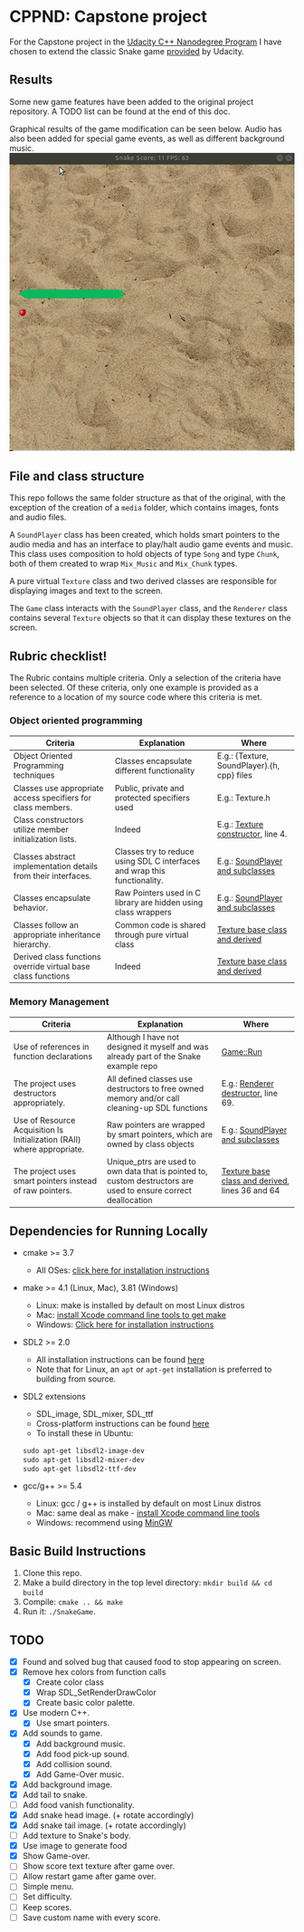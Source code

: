 # CPPND: Capstone project 
For the Capstone project in the [Udacity C++ Nanodegree Program](https://www.udacity.com/course/c-plus-plus-nanodegree--nd213) I have chosen to extend the classic Snake game [provided](https://github.com/udacity/CppND-Capstone-Snake-Game) by Udacity.

## Results 
Some new game features have been added to the original project repository. A TODO list can be found at the end of this doc.

Graphical results of the game modification can be seen below. Audio has also been added for special game events, as well as different background music.
<img src="snake_game.gif"/>

## File and class structure
This repo follows the same folder structure as that of the original, with the exception of the creation of a `media` folder, which contains images, fonts and audio files.

A `SoundPlayer` class has been created, which holds smart pointers to the audio media and has an interface to play/halt audio game events and music. This class uses composition to hold objects of type `Song` and type `Chunk`, both of them created to wrap `Mix_Music` and `Mix_Chunk` types.

A pure virtual `Texture` class and two derived classes are responsible for displaying images and text to the screen.

The `Game` class interacts with the `SoundPlayer` class, and the `Renderer` class contains several `Texture` objects so that it can display these textures on the screen.

## Rubric checklist!
The Rubric contains multiple criteria. Only a selection of the criteria have been selected. Of these criteria, only one example is provided as a reference to a location of my source code where this criteria is met.

### Object oriented programming
|Criteria| Explanation | Where |
| --- | --- | ---|
|Object Oriented Programming techniques| Classes encapsulate different functionality | E.g.: {Texture, SoundPlayer}.{h, cpp} files|
|Classes use appropriate access specifiers for class members.| Public, private and protected specifiers used | E.g.: Texture.h |
|Class constructors utilize member initialization lists.| Indeed | E.g.: [Texture constructor](src/texture.cpp), line 4.|
|Classes abstract implementation details from their interfaces.| Classes try to reduce using SDL C interfaces and wrap this functionality. | E.g.: [SoundPlayer and subclasses](src/soundplayer.h)|
|Classes encapsulate behavior.| Raw Pointers used in C library are hidden using class wrappers| E.g.: [SoundPlayer and subclasses](src/soundplayer.h)|
|Classes follow an appropriate inheritance hierarchy.| Common code is shared through pure virtual class | [Texture base class and derived](src/texture.h)|
|Derived class functions override virtual base class functions| Indeed | [Texture base class and derived](src/texture.h)|

### Memory Management
|Criteria| Explanation | Where |
| --- | --- | ---|
|Use of references in function declarations| Although I have not designed it myself and was already part of the Snake example repo | [Game::Run](src/game.h) |
|The project uses destructors appropriately.| All defined classes use destructors to free owned memory and/or call cleaning-up SDL functions | E.g.: [Renderer destructor](src/renderer.cpp), line 69.|
|Use of Resource Acquisition Is Initialization (RAII) where appropriate.| Raw pointers are wrapped by smart pointers, which are owned by class objects | E.g.: [SoundPlayer and subclasses](src/soundplayer.h)|
|The project uses smart pointers instead of raw pointers.| Unique_ptrs are used to own data that is pointed to, custom destructors are used to ensure correct deallocation | [Texture base class and derived](src/texture.h), lines 36 and 64|

## Dependencies for Running Locally
* cmake >= 3.7
  * All OSes: [click here for installation instructions](https://cmake.org/install/)
* make >= 4.1 (Linux, Mac), 3.81 (Windows)
  * Linux: make is installed by default on most Linux distros
  * Mac: [install Xcode command line tools to get make](https://developer.apple.com/xcode/features/)
  * Windows: [Click here for installation instructions](http://gnuwin32.sourceforge.net/packages/make.htm)
* SDL2 >= 2.0
  * All installation instructions can be found [here](https://wiki.libsdl.org/Installation)
  * Note that for Linux, an `apt` or `apt-get` installation is preferred to building from source.
* SDL2 extensions
  * SDL_image, SDL_mixer, SDL_ttf
  * Cross-platform instructions can be found [here](http://lazyfoo.net/tutorials/SDL/06_extension_libraries_and_loading_other_image_formats/index.php)
  * To install these in Ubuntu:

  ```shell
  sudo apt-get libsdl2-image-dev
  sudo apt-get libsdl2-mixer-dev
  sudo apt-get libsdl2-ttf-dev
  ``` 

* gcc/g++ >= 5.4
  * Linux: gcc / g++ is installed by default on most Linux distros
  * Mac: same deal as make - [install Xcode command line tools](https://developer.apple.com/xcode/features/)
  * Windows: recommend using [MinGW](http://www.mingw.org/)

## Basic Build Instructions

1. Clone this repo.
2. Make a build directory in the top level directory: `mkdir build && cd build`
3. Compile: `cmake .. && make`
4. Run it: `./SnakeGame`.

## TODO

- [x] Found and solved bug that caused food to stop appearing on screen.
- [x] Remove hex colors from function calls
  - [x] Create color class
  - [x] Wrap SDL_SetRenderDrawColor
  - [x] Create basic color palette.
- [x] Use modern C++.
  - [x] Use smart pointers.
- [x] Add sounds to game.
  - [x] Add background music.
  - [x] Add food pick-up sound.
  - [x] Add collision sound.
  - [x] Add Game-Over music.
- [x] Add background image.
- [x] Add tail to snake.
- [ ] Add food vanish functionality.
- [x] Add snake head image. (+ rotate accordingly)
- [x] Add snake tail image. (+ rotate accordingly)
- [ ] Add texture to Snake's body.
- [x] Use image to generate food
- [x] Show Game-over.
- [ ] Show score text texture after game over.
- [ ] Allow restart game after game over.
- [ ] Simple menu.
- [ ] Set difficulty.
- [ ] Keep scores.
- [ ] Save custom name with every score.
